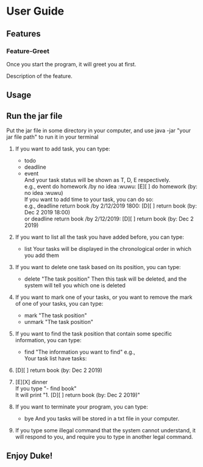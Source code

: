 # User Guide

## Features 

### Feature-Greet

Once you start the program, it will greet you at first.

Description of the feature.

## Usage

## Run the jar file
Put the jar file in some directory in your computer, and use java -jar "your jar file path" to run it in your terminal

1. If you want to add task, you can type:
   - todo
   - deadline
   - event<br>
And your task status will be shown as T, D, E respectively.<br>
e.g., event do homework /by no idea :wuwu: [E][ ] do homework (by: no idea :wuwu)<br>
If you want to add time to your task, you can do so:<br>
e.g., deadline return book /by 2/12/2019 1800: [D][ ] return book (by: Dec 2 2019 18:00)<br>
or deadline return book /by 2/12/2019: [D][ ] return book (by: Dec 2 2019)<br>

2. If you want to list all the task you have added before, you can type:
   - list
Your tasks will be displayed in the chronological order in which you add them

3. If you want to delete one task based on its position, you can type:
   - delete "The task position"
Then this task will be deleted, and the system will tell you which one is deleted

4. If you want to mark one of your tasks, or you want to remove the mark of one of your tasks, you can type:
   - mark "The task position"
   - unmark "The task position"

5. If you want to find the task position that contain some specific information, you can type:
   - find "The information you want to find"
e.g., <br>
Your task list have tasks: <br>
1. [D][ ] return book (by: Dec 2 2019)<br>
2. [E][X] dinner<br>
If you type "- find book"<br>
It will print "1. [D][ ] return book (by: Dec 2 2019)"<br>

6. If you want to terminate your program, you can type:
   - bye
And you tasks will be stored in a txt file in your computer.

7. If you type some illegal command that the system cannot understand, it will respond to you, and require you to type in another legal command.

## Enjoy Duke!

